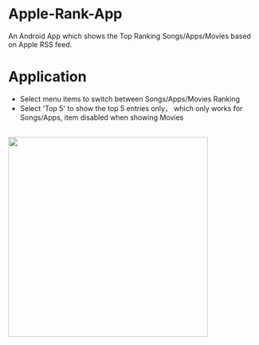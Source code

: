 # Apple-Rank-App
An Android App which shows the Top Ranking Songs/Apps/Movies based on Apple RSS feed.

# Application
- Select menu items to switch between Songs/Apps/Movies Ranking
- Select 'Top 5' to show the top 5 entries only， which only works for Songs/Apps, item disabled when showing Movies
<br/>

<img src="https://github.com/XiplusChenyu/Apple-Rank-App/blob/master/example/img_fixed.gif" width="400" />
